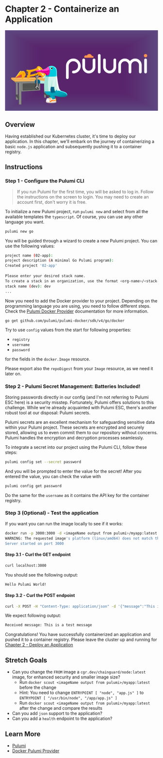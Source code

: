 # Chapter 2 - Containerize an Application

<img src="img/chap3.png">

## Overview

Having established our Kubernetes cluster, it's time to deploy our application. In this chapter, we'll embark on the
journey of containerizing a basic `node.js` application and subsequently pushing it to a container registry.

## Instructions

### Step 1 - Configure the Pulumi CLI

> If you run Pulumi for the first time, you will be asked to log in. Follow the instructions on the screen to
> login. You may need to create an account first, don't worry it is free.

To initialize a new Pulumi project, run `pulumi new` and select from all the available templates the `typescript`. Of
course, you can use any other language you want.

```bash
pulumi new go
```

You will be guided through a wizard to create a new Pulumi project. You can use the following values:

```bash
project name (02-app):
project description (A minimal Go Pulumi program):  
Created project '02-app'

Please enter your desired stack name.
To create a stack in an organization, use the format <org-name>/<stack-name> (e.g. `acmecorp/dev`).
stack name (dev): dev 
...
```

Now you need to add the Docker provider to your project. Depending on the programming language you are using, you need
to follow different steps. Check
the [Pulumi Docker Provider](https://www.pulumi.com/registry/packages/docker/installation-configuration/)
documentation for more information.



```bash
go get github.com/pulumi/pulumi-docker/sdk/v4/go/docker
```

Try to use `config` values from the start for following properties:

- `registry`
- `username`
- `password`

for the fields in the `docker.Image` resource.

Please export also the `repoDigest` from your `Image` resource, as we need it later on.

### Step 2 - Pulumi Secret Management: Batteries Included!

Storing passwords directly in our config (and I'm not referring to Pulumi ESC here) is a security misstep. Fortunately,
Pulumi offers solutions to this challenge. While we're already acquainted with Pulumi ESC, there's another robust tool
at our disposal: Pulumi secrets.

Pulumi secrets are an excellent mechanism for safeguarding sensitive data within your Pulumi project. These secrets are
encrypted and securely stored, allowing us to even commit them to our repository without concerns. Pulumi handles the
encryption and decryption processes seamlessly.

To integrate a secret into our project using the Pulumi CLI, follow these steps:

```bash
pulumi config set --secret password
```

And you will be prompted to enter the value for the secret! After you entered the value, you can check the value with

```bash
pulumi config get password
```

Do the same for the `username` as it contains the API key for the container registry.

### Step 3 (Optional) - Test the application

If you want you can run the image locally to see if it works:

```bash
docker run -p 3000:3000 -d <imageName output from pulumi>/myapp:latest
WARNING: The requested image's platform (linux/amd64) does not match the detected host platform (linux/arm64/v8) and no specific platform was requested
Server started on port 3000
```

#### Step 3.1 - Curl the GET endpoint

```bash
curl localhost:3000
```

You should see the following output:

```bash
Hello Pulumi World!
```

#### Step 3.2 - Curl the POST endpoint

```bash
curl -X POST -H "Content-Type: application/json" -d '{"message":"This is a test message"}' http://localhost:3000
```

We expect following output:

```bash
Received message: This is a test message
```

Congratulations! You have successfully containerized an application and pushed it to a container registry. Please leave
the cluster up and running for [Chapter 2 - Deploy an Application](./02-deploy-app.md)

## Stretch Goals

- Can you change the `FROM` image a `cgr.dev/chainguard/node:latest` image, for enhanced security and smaller image
  size?
    * Run `docker scout <imageName output from pulumi>/myapp:latest` before the change
    * Hint: You need to change `ENTRYPOINT [ "node", "app.js" ]` to `ENTRYPOINT [ "/usr/bin/node", "/app/app.js" ]`
    * Run `docker scout <imageName output from pulumi>/myapp:latest` after the change and compare the results
- Can you add `json` support to the application?
- Can you add a `health` endpoint to the application?

## Learn More

- [Pulumi](https://www.pulumi.com/)
- [Docker Pulumi Provider](https://www.pulumi.com/registry/packages/docker/)
